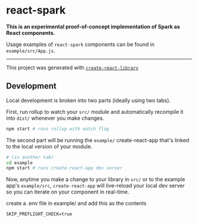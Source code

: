# react-spark

**This is an experimental proof-of-concept implementation of Spark as React components.**

Usage examples of `react-spark` components can be found in `example/src/App.js`.

---

This project was generated with [`create-react-library`](https://www.npmjs.com/package/create-react-library)

## Development

Local development is broken into two parts (ideally using two tabs).

First, run rollup to watch your `src/` module and automatically recompile it into `dist/` whenever you make changes.

```bash
npm start # runs rollup with watch flag
```

The second part will be running the `example/` create-react-app that's linked to the local version of your module.

```bash
# (in another tab)
cd example
npm start # runs create-react-app dev server
```

Now, anytime you make a change to your library in `src/` or to the example app's `example/src`, `create-react-app` will live-reload your local dev server so you can iterate on your component in real-time.

create a .env file in example/ and add this as the contents

```SKIP_PREFLIGHT_CHECK=true```
